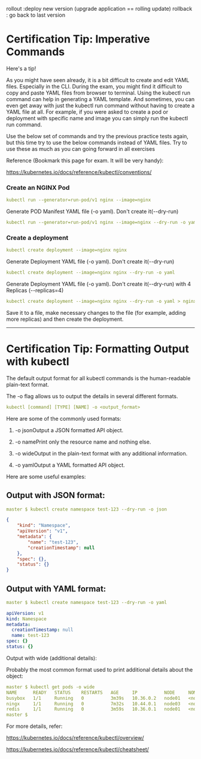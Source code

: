 rollout :deploy new version (upgrade application == rolling update)
rollback : go back to last version



# Certification Tip: Imperative Commands
Here's a tip!



As you might have seen already, it is a bit difficult to create and edit YAML files. Especially in the CLI. During the exam, you might find it difficult to copy and paste YAML files from browser to terminal. Using the kubectl run command can help in generating a YAML template. And sometimes, you can even get away with just the kubectl run command without having to create a YAML file at all. For example, if you were asked to create a pod or deployment with specific name and image you can simply run the kubectl run command.

Use the below set of commands and try the previous practice tests again, but this time try to use the below commands instead of YAML files. Try to use these as much as you can going forward in all exercises

Reference (Bookmark this page for exam. It will be very handy):

https://kubernetes.io/docs/reference/kubectl/conventions/



### Create an NGINX Pod
```yaml
kubectl run --generator=run-pod/v1 nginx --image=nginx
```


Generate POD Manifest YAML file (-o yaml). Don't create it(--dry-run)
```yaml
kubectl run --generator=run-pod/v1 nginx --image=nginx --dry-run -o yaml
```



### Create a deployment

```yaml
kubectl create deployment --image=nginx nginx
```


Generate Deployment YAML file (-o yaml). Don't create it(--dry-run)

```yaml
kubectl create deployment --image=nginx nginx --dry-run -o yaml
```


Generate Deployment YAML file (-o yaml). Don't create it(--dry-run) with 4 Replicas (--replicas=4)

```yaml
kubectl create deployment --image=nginx nginx --dry-run -o yaml > nginx-deployment.yaml
```
Save it to a file, make necessary changes to the file (for example, adding more replicas) and then create the deployment.


---

# Certification Tip: Formatting Output with kubectl


The default output format for all kubectl commands is the human-readable plain-text format.

The -o flag allows us to output the details in several different formats.


```yaml
kubectl [command] [TYPE] [NAME] -o <output_format>
```
Here are some of the commonly used formats:



1. -o jsonOutput a JSON formatted API object.

2. -o namePrint only the resource name and nothing else.

3. -o wideOutput in the plain-text format with any additional information.

4. -o yamlOutput a YAML formatted API object.

Here are some useful examples:

## Output with JSON format:
```yaml
master $ kubectl create namespace test-123 --dry-run -o json
```

```json
{
    "kind": "Namespace",
    "apiVersion": "v1",
    "metadata": {
        "name": "test-123",
        "creationTimestamp": null
    },
    "spec": {},
    "status": {}
}
```

## Output with YAML format:
```yaml
master $ kubectl create namespace test-123 --dry-run -o yaml
```

```yaml
apiVersion: v1
kind: Namespace
metadata:
  creationTimestamp: null
  name: test-123
spec: {}
status: {}
```

Output with wide (additional details):

Probably the most common format used to print additional details about the object:

```yaml
master $ kubectl get pods -o wide
NAME      READY   STATUS    RESTARTS   AGE     IP          NODE     NOMINATED NODE   READINESS GATES
busybox   1/1     Running   0          3m39s   10.36.0.2   node01   <none>           <none>
ningx     1/1     Running   0          7m32s   10.44.0.1   node03   <none>           <none>
redis     1/1     Running   0          3m59s   10.36.0.1   node01   <none>           <none>
master $
```

For more details, refer:

https://kubernetes.io/docs/reference/kubectl/overview/

https://kubernetes.io/docs/reference/kubectl/cheatsheet/